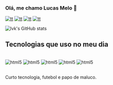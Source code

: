 ### Olá, me chamo Lucas Melo 🤙


[![tt](https://img.shields.io/badge/Twitter-1DA1F2?style=for-the-badge&logo=twitter&logoColor=white
)](https://www.twitter.com/lvkinhas)
[![tt](https://img.shields.io/badge/Instagram-E4405F?style=for-the-badge&logo=instagram&logoColor=white)](https://www.instagram.com/mibrlucas)
[![tt](https://img.shields.io/badge/TikTok-000000?style=for-the-badge&logo=tiktok&logoColor=white)](https://www.tiktok.com/@notlvk)
[![tt](https://img.shields.io/badge/Twitch-9146FF?style=for-the-badge&logo=twitch&logoColor=white)](https://www.twitch.tv/lvk1nhas)

![lvk's GitHub stats](https://github-readme-stats.vercel.app/api?username=lvk1nhas&show_icons=true&theme=tokyonight)

## Tecnologias que uso no meu dia

<div style="display: inline_block"><br/>
  <img align="center" alt="html5" src="https://img.shields.io/badge/HTML5-E34F26?style=for-the-badge&logo=html5&logoColor=white" />
  <img align="center" alt="html5" src="https://img.shields.io/badge/JavaScript-323330?style=for-the-badge&logo=javascript&logoColor=F7DF1E" />
  <img align="center" alt="html5" src="https://img.shields.io/badge/CSS-239120?&style=for-the-badge&logo=css3&logoColor=white" />
  <img align="center" alt="html5" src="https://img.shields.io/badge/C-00599C?style=for-the-badge&logo=c&logoColor=white" />
  <img align="center" alt="html5" src="https://img.shields.io/badge/PHP-777BB4?style=for-the-badge&logo=php&logoColor=white" />
</div><br/>

Curto tecnologia, futebol e papo de maluco.







<!--
**lvk1nhas/lvk1nhas** is a ✨ _special_ ✨ repository because its `README.md` (this file) appears on your GitHub profile.

Here are some ideas to get you started:

- 🔭 I’m currently working on ...
- 🌱 I’m currently learning ...
- 👯 I’m looking to collaborate on ...
- 🤔 I’m looking for help with ...
- 💬 Ask me about ...
- 📫 How to reach me: ...
- 😄 Pronouns: ...
- ⚡ Fun fact: ...
-->
